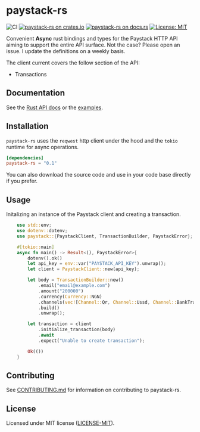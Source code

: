 # paystack-rs

![CI](https://github.com/morukele/paystack-rs/actions/workflows/rust.yml/badge.svg)
[![paystack-rs on crates.io](https://img.shields.io/crates/v/paystack-rs.svg)](https://crates.io/crates/paystack-rs)
[![paystack-rs  on docs.rs](https://docs.rs/paystack-rs/badge.svg)](https://docs.rs/paystack-rs)
[![License: MIT](https://img.shields.io/badge/License-MIT-yellow.svg)](https://opensource.org/licenses/MIT)

Convenient **Async** rust bindings and types for the Paystack HTTP API aiming to support the entire API surface. Not the case? Please open an issue. I update the definitions on a weekly basis.

The client current covers the follow section of the API:

- Transactions

## Documentation

See the [Rust API docs](https://docs.rs/paystack-rs) or the [examples](/examples).

## Installation

`paystack-rs` uses the `reqwest` http client under the hood and the `tokio` runtime for async operations.

```toml
[dependencies]
paystack-rs = "0.1"
```

You can also download the source code and use in your code base directly if you prefer.

## Usage

Initalizing an instance of the Paystack client and creating a transaction.

```rust
    use std::env;
    use dotenv::dotenv;
    use paystack::{PaystackClient, TransactionBuilder, PaystackError};

    #[tokio::main]
    async fn main() -> Result<(), PaystackError>{
        dotenv().ok()
        let api_key = env::var("PAYSTACK_API_KEY").unwrap();
        let client = PaystackClient::new(api_key);

        let body = TransactionBuilder::new()
            .email("email@example.com")
            .amount("200000")
            .currency(Currency::NGN)
            .channels(vec![Channel::Qr, Channel::Ussd, Channel::BankTransfer])
            .build()
            .unwrap();

        let transaction = client
            .initialize_transaction(body)
            .await
            .expect("Unable to create transaction");

        Ok(())
    }
```

## Contributing

See [CONTRIBUTING.md](/CONTRIBUTING.md) for information on contributing to paystack-rs.

## License

Licensed under MIT license ([LICENSE-MIT](/LICENSE-MIT)).
